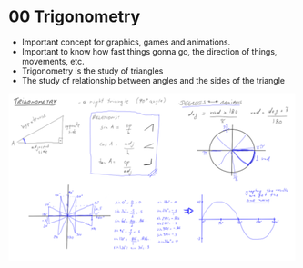 00 Trigonometry
===

- Important concept for graphics, games and animations.
- Important to know how fast things gonna go, the direction of things,
  movements, etc.
- Trigonometry is the study of triangles
- The study of relationship between angles and the sides of the triangle

![Trigonometry](./img/trigonometry01.png)

